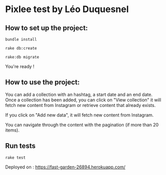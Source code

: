 Pixlee test by Léo Duquesnel
==

## How to set up the project:

`bundle install`

`rake db:create`

`rake:db migrate`

You're ready !

## How to use the project:

You can add a collection with an hashtag, a start date and an end date. Once a collection has been added, you can click on "View collection" it will fetch new content from Instagram or retrieve content that already exists.

If you click on "Add new data", it will fetch new content from Instagram.

You can navigate through the content with the pagination (if more than 20 items).

## Run tests

`rake test`

Deployed on : https://fast-garden-26894.herokuapp.com/
